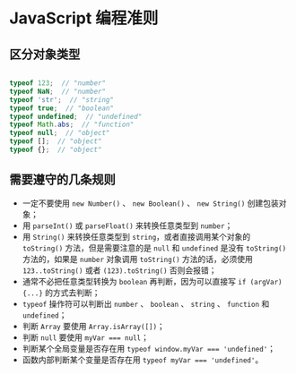 # JavaScript 编程准则

## 区分对象类型

```js

typeof 123;  // "number"
typeof NaN;  // "number"
typeof 'str';  // "string"
typeof true;  // "boolean"
typeof undefined;  // "undefined"
typeof Math.abs;  // "function"
typeof null;  // "object"
typeof [];  // "object"
typeof {};  // "object"

```

## 需要遵守的几条规则

- 一定不要使用 `new Number()` 、 `new Boolean()` 、 `new String()` 创建包装对象；
- 用 `parseInt()` 或 `parseFloat()` 来转换任意类型到 `number`；
- 用 `String()` 来转换任意类型到 `string`，或者直接调用某个对象的 `toString()` 方法，但是需要注意的是 `null` 和 `undefined` 是没有 `toString()` 方法的，如果是 `number` 对象调用 `toString()` 方法的话，必须使用 `123..toString()` 或者 `(123).toString()` 否则会报错；
- 通常不必把任意类型转换为 `boolean` 再判断，因为可以直接写 `if (argVar) {...}` 的方式去判断；
- `typeof` 操作符可以判断出 `number` 、 `boolean` 、 `string` 、 `function` 和 `undefined`；
- 判断 `Array` 要使用 `Array.isArray([])`；
- 判断 `null` 要使用 `myVar === null`；
- 判断某个全局变量是否存在用 `typeof window.myVar === 'undefined'`；
- 函数内部判断某个变量是否存在用 `typeof myVar === 'undefined'`。
